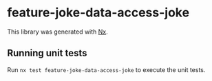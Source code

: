 # feature-joke-data-access-joke

This library was generated with [Nx](https://nx.dev).

## Running unit tests

Run `nx test feature-joke-data-access-joke` to execute the unit tests.
